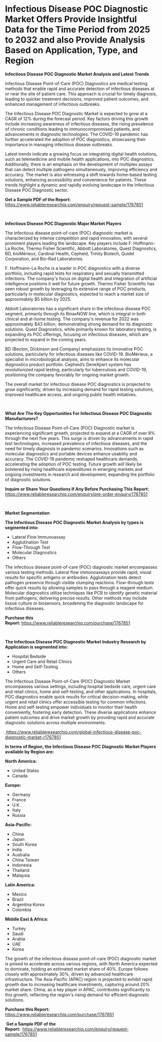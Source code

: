 <p><h1>Infectious Disease POC Diagnostic Market Offers Provide Insightful Data for the Time Period from 2025 to 2032 and also Provide Analysis Based on Application, Type, and Region</h1></p><p><strong>Infectious Disease POC Diagnostic Market Analysis and Latest Trends</strong></p>
<p><p>Infectious Disease Point-of-Care (POC) Diagnostics are medical testing methods that enable rapid and accurate detection of infectious diseases at or near the site of patient care. This approach is crucial for timely diagnosis, leading to quicker treatment decisions, improved patient outcomes, and enhanced management of infectious outbreaks.</p><p>The Infectious Disease POC Diagnostic Market is expected to grow at a CAGR of 12% during the forecast period. Key factors driving this growth include increasing awareness of infectious diseases, the rising prevalence of chronic conditions leading to immunocompromised patients, and advancements in diagnostic technologies. The COVID-19 pandemic has further accelerated the adoption of POC diagnostics, showcasing their importance in managing infectious disease outbreaks.</p><p>Latest trends indicate a growing focus on integrating digital health solutions, such as telemedicine and mobile health applications, into POC diagnostics. Additionally, there is an emphasis on the development of multiplex assays that can detect multiple pathogens simultaneously, improving efficiency and accuracy. The market is also witnessing a shift towards home-based testing solutions, enhancing accessibility and convenience for patients. These trends highlight a dynamic and rapidly evolving landscape in the Infectious Disease POC Diagnostic sector.</p></p>
<p><strong>Get a Sample PDF of the Report:&nbsp;</strong> <a href="https://www.reliableresearchiq.com/enquiry/request-sample/1767851?utm_campaign=1129&utm_medium=2&utm_source=Github&utm_content=ia&utm_term=14042025&utm_id=infectious-disease-poc-diagnostic">https://www.reliableresearchiq.com/enquiry/request-sample/1767851</a></p>
<p>&nbsp;</p>
<p><strong>Infectious Disease POC Diagnostic Major Market Players</strong></p>
<p><p>The infectious disease point-of-care (POC) diagnostic market is characterized by intense competition and rapid innovation, with several prominent players leading the landscape. Key players include F. Hoffmann-La Roche, Thermo Fisher Scientific, Abbott Laboratories, Quest Diagnostics, BD, bioMérieux, Cardinal Health, Cepheid, Trinity Biotech, Quidel Corporation, and Bio-Rad Laboratories.</p><p>F. Hoffmann-La Roche is a leader in POC diagnostics with a diverse portfolio, including rapid tests for respiratory and sexually transmitted infections. The company's focus on digital health and integration of artificial intelligence positions it well for future growth. Thermo Fisher Scientific has seen robust growth by leveraging its extensive range of POC products, particularly in molecular diagnostics, expected to reach a market size of approximately $5 billion by 2025.</p><p>Abbott Laboratories has a significant share in the infectious disease POC segment, primarily through its BinaxNOW line, which is integral in both clinical and at-home testing. The company's revenue for 2022 was approximately $43 billion, demonstrating strong demand for its diagnostic solutions. Quest Diagnostics, while primarily known for laboratory testing, is expanding its POC offerings, focusing on infectious diseases, which are projected to expand in the coming years.</p><p>BD (Becton, Dickinson and Company) emphasizes its innovative POC solutions, particularly for infectious diseases like COVID-19. BioMérieux, a specialist in microbiological analysis, aims to enhance its molecular diagnostics product portfolio. Cepheid’s GeneXpert system has revolutionized rapid testing, particularly for tuberculosis and COVID-19, positioning the company favorably for ongoing market growth.</p><p>The overall market for infectious disease POC diagnostics is projected to grow significantly, driven by increasing demand for rapid testing solutions, improved healthcare access, and ongoing public health initiatives.</p></p>
<p>&nbsp;</p>
<p><strong>What Are The Key Opportunities For Infectious Disease POC Diagnostic Manufacturers?</strong></p>
<p><p>The Infectious Disease Point-of-Care (POC) Diagnostic market is experiencing significant growth, projected to expand at a CAGR of over 8% through the next five years. This surge is driven by advancements in rapid test technologies, increased prevalence of infectious diseases, and the need for timely diagnosis in pandemic scenarios. Innovations such as molecular diagnostics and portable devices enhance usability and accuracy. The COVID-19 pandemic reshaped healthcare demands, accelerating the adoption of POC testing. Future growth will likely be bolstered by rising healthcare expenditures in emerging markets and ongoing investments in research and development, expanding the portfolio of diagnostic solutions.</p></p>
<p><strong>Inquire or Share Your Questions If Any Before Purchasing This Report:</strong> <a href="https://www.reliableresearchiq.com/enquiry/pre-order-enquiry/1767851?utm_campaign=1129&utm_medium=2&utm_source=Github&utm_content=ia&utm_term=14042025&utm_id=infectious-disease-poc-diagnostic">https://www.reliableresearchiq.com/enquiry/pre-order-enquiry/1767851</a></p>
<p>&nbsp;</p>
<p><strong>Market Segmentation</strong></p>
<p><strong>The Infectious Disease POC Diagnostic Market Analysis by types is segmented into:</strong></p>
<p><ul><li>Lateral Flow Immunoassay</li><li>Agglutination Test</li><li>Flow-Through Test</li><li>Molecular Diagnostics</li><li>Others</li></ul></p>
<p><p>The infectious disease point-of-care (POC) diagnostic market encompasses various testing methods. Lateral flow immunoassays provide rapid, visual results for specific antigens or antibodies. Agglutination tests detect pathogen presence through visible clumping reactions. Flow-through tests offer quick results by allowing samples to pass through a reagent medium. Molecular diagnostics utilize techniques like PCR to identify genetic material from pathogens, delivering precise results. Other methods may include tissue culture or biosensors, broadening the diagnostic landscape for infectious diseases.</p></p>
<p><strong>Purchase this Report:&nbsp;</strong><a href="https://www.reliableresearchiq.com/purchase/1767851?utm_campaign=1129&utm_medium=2&utm_source=Github&utm_content=ia&utm_term=14042025&utm_id=infectious-disease-poc-diagnostic">https://www.reliableresearchiq.com/purchase/1767851</a></p>
<p>&nbsp;</p>
<p><strong>The Infectious Disease POC Diagnostic Market Industry Research by Application is segmented into:</strong></p>
<p><ul><li>Hospital Bedside</li><li>Urgent Care and Retail Clinics</li><li>Home and Self-Testing</li><li>Others</li></ul></p>
<p><p>The Infectious Disease Point-of-Care (POC) Diagnostic Market encompasses various settings, including hospital bedside care, urgent care and retail clinics, home and self-testing, and other applications. In hospitals, POC diagnostics enable quick results for critical decision-making, while urgent and retail clinics offer accessible testing for common infections. Home and self-testing empower individuals to monitor their health conveniently, fostering early detection. These diverse applications enhance patient outcomes and drive market growth by providing rapid and accurate diagnostic solutions across multiple environments.</p></p>
<p><a href="https://www.reliableresearchiq.com/global-infectious-disease-poc-diagnostic-market-r1767851?utm_campaign=1129&utm_medium=2&utm_source=Github&utm_content=ia&utm_term=14042025&utm_id=infectious-disease-poc-diagnostic">&nbsp;https://www.reliableresearchiq.com/global-infectious-disease-poc-diagnostic-market-r1767851</a></p>
<p><strong>In terms of Region, the Infectious Disease POC Diagnostic Market Players available by Region are:</strong></p>
<p>
    <p> <strong> North America: </strong>
        <ul>
            <li>United States</li>
            <li>Canada</li>
        </ul>
        </p> 
    <p> <strong> Europe: </strong>
        <ul>
            <li>Germany</li>
            <li>France</li>
            <li>U.K.</li>
            <li>Italy</li>
            <li>Russia</li>
        </ul>
        </p> 
    <p> <strong> Asia-Pacific: </strong>
        <ul>
            <li>China</li>
            <li>Japan</li>
            <li>South Korea</li>
            <li>India</li>
            <li>Australia</li>
            <li>China Taiwan</li>
            <li>Indonesia</li>
            <li>Thailand</li>
            <li>Malaysia</li>
        </ul>
        </p> 
    <p> <strong> Latin America: </strong>
        <ul>
            <li>Mexico</li>
            <li>Brazil</li>
            <li>Argentina Korea</li>
            <li>Colombia</li>
        </ul>
        </p> 
    <p> <strong> Middle East & Africa: </strong>
        <ul>
            <li>Turkey</li>
            <li>Saudi</li>
            <li>Arabia</li>
            <li>UAE</li>
            <li>Korea</li>
        </ul>
    </p>
    </p>
<p><p>The growth of the infectious disease point-of-care (POC) diagnostic market is poised to accelerate across various regions, with North America expected to dominate, holding an estimated market share of 40%. Europe follows closely with approximately 30%, driven by advanced healthcare infrastructure. The Asia-Pacific (APAC) region is projected to exhibit rapid growth due to increasing healthcare investments, capturing around 20% market share. China, as a key player in APAC, contributes significantly to this growth, reflecting the region's rising demand for efficient diagnostic solutions.</p></p>
<p><strong>Purchase this Report: </strong><a href="https://www.reliableresearchiq.com/purchase/1767851?utm_campaign=1129&utm_medium=2&utm_source=Github&utm_content=ia&utm_term=14042025&utm_id=infectious-disease-poc-diagnostic">https://www.reliableresearchiq.com/purchase/1767851</a></p>
<p>&nbsp;<strong>Get a Sample PDF of the Report:&nbsp;&nbsp;</strong><a href="https://www.reliableresearchiq.com/enquiry/request-sample/1767851?utm_campaign=1129&utm_medium=2&utm_source=Github&utm_content=ia&utm_term=14042025&utm_id=infectious-disease-poc-diagnostic">https://www.reliableresearchiq.com/enquiry/request-sample/1767851</a></p>
<p><strong></strong></p>
<p><p></p><p></p><p></p></p>